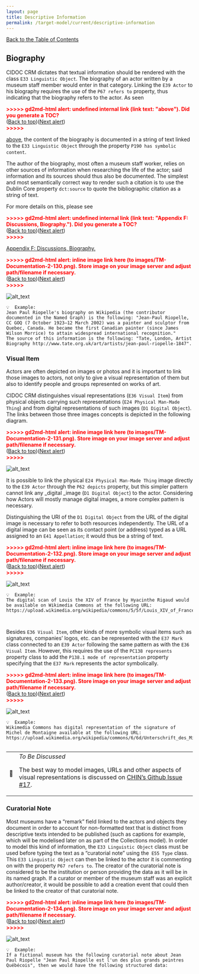```yaml
---
layout: page
title: Descriptive Information
permalink: /target-model/current/descriptive-information
---
```

[Back to the Table of Contents](/target-model/current/information#table-of-contents)

## Biography

CIDOC CRM dictates that textual information should be rendered with the class `E33 Linguistic Object`. The biography of an actor written by a museum staff member would enter in that category. Linking the `E39 Actor` to his biography requires the use of the `P67 refers to` property, thus indicating that the biography refers to the actor. As seen 

<p id="gdcalert55" ><span style="color: red; font-weight: bold">>>>>>  gd2md-html alert: undefined internal link (link text: "above"). Did you generate a TOC? </span><br>(<a href="#">Back to top</a>)(<a href="#gdcalert56">Next alert</a>)<br><span style="color: red; font-weight: bold">>>>>> </span></p>

[above](#heading=h.1izxmvmgozxe), the content of the biography is documented in a string of text linked to the `E33 Linguistic Object` through the property `P190 has symbolic content`.

The author of the biography, most often a museum staff worker, relies on other sources of information when researching the life of the actor; said information and its sources should thus also be documented. The simplest and most semantically correct way to render such a citation is to use the Dublin Core property `dct:source` to quote the bibliographic citation as a string of text.

For more details on this, please see 

<p id="gdcalert56" ><span style="color: red; font-weight: bold">>>>>>  gd2md-html alert: undefined internal link (link text: "Appendix F: Discussions, Biography."). Did you generate a TOC? </span><br>(<a href="#">Back to top</a>)(<a href="#gdcalert57">Next alert</a>)<br><span style="color: red; font-weight: bold">>>>>> </span></p>

[Appendix F: Discussions, Biography.](#heading=h.jjoy3wf22bws)



<p id="gdcalert57" ><span style="color: red; font-weight: bold">>>>>>  gd2md-html alert: inline image link here (to images/TM-Documentation-2-130.png). Store image on your image server and adjust path/filename if necessary. </span><br>(<a href="#">Back to top</a>)(<a href="#gdcalert58">Next alert</a>)<br><span style="color: red; font-weight: bold">>>>>> </span></p>


![alt_text](images/TM-Documentation-2-130.png "image_tooltip")



```
💡  Example:
Jean Paul Riopelle's biography on Wikipedia (the contributor documented in the Named Graph) is the following: "Jean-Paul Riopelle, CC GOQ (7 October 1923–12 March 2002) was a painter and sculptor from Quebec, Canada. He became the first Canadian painter (since James Wilson Morrice) to attain widespread international recognition."
The source of this information is the following: "Tate, London, Artist Biography http://www.tate.org.uk/art/artists/jean-paul-riopelle-1847".

```



### Visual Item

Actors are often depicted on images or photos and it is important to link those images to actors, not only to give a visual representation of them but also to identify people and groups represented on works of art.

CIDOC CRM distinguishes visual representations (`E36 Visual Item`) from physical objects carrying such representations (`E24 Physical Man-Made Thing`) and from digital representations of such images (`D1 Digital Object`). The links between those three images concepts is depicted in the following diagram.



<p id="gdcalert58" ><span style="color: red; font-weight: bold">>>>>>  gd2md-html alert: inline image link here (to images/TM-Documentation-2-131.png). Store image on your image server and adjust path/filename if necessary. </span><br>(<a href="#">Back to top</a>)(<a href="#gdcalert59">Next alert</a>)<br><span style="color: red; font-weight: bold">>>>>> </span></p>


![alt_text](images/TM-Documentation-2-131.png "image_tooltip")


It is possible to link the physical `E24 Physical Man-Made Thing` image directly to the `E39 Actor` through the `P62 depicts` property, but this simpler pattern cannot link any _digital _image (`D1 Digital Object`) to the actor.  Considering how Actors will mostly manage digital images, a more complex pattern is necessary. 

Distinguishing the URI of the `D1 Digital Object` from the URL of the digital image is necessary to refer to both resources independently. The URL of a digital image can be seen as its contact point (or address) typed as a URL assigned to an  `E41 Appellation`; it would thus be a string of text.



<p id="gdcalert59" ><span style="color: red; font-weight: bold">>>>>>  gd2md-html alert: inline image link here (to images/TM-Documentation-2-132.png). Store image on your image server and adjust path/filename if necessary. </span><br>(<a href="#">Back to top</a>)(<a href="#gdcalert60">Next alert</a>)<br><span style="color: red; font-weight: bold">>>>>> </span></p>


![alt_text](images/TM-Documentation-2-132.png "image_tooltip")



```
💡  Example:
The digital scan of Louis the XIV of France by Hyacinthe Rigaud would be available on Wikimedia Commons at the following URL: 
https://upload.wikimedia.org/wikipedia/commons/5/5f/Louis_XIV_of_France.jpg



```


Besides `E36 Visual Item`, other kinds of more symbolic visual items such as signatures, companies’ logos, etc. can be represented with the `E37 Mark` class connected to an `E39 Actor` following the same pattern as with the `E36 Visual Item`. However, this requires the use of the `PC138 represents` property class to add the `P138.1 mode of representation` property specifying that the `E37 Mark` represents the actor symbolically.



<p id="gdcalert60" ><span style="color: red; font-weight: bold">>>>>>  gd2md-html alert: inline image link here (to images/TM-Documentation-2-133.png). Store image on your image server and adjust path/filename if necessary. </span><br>(<a href="#">Back to top</a>)(<a href="#gdcalert61">Next alert</a>)<br><span style="color: red; font-weight: bold">>>>>> </span></p>


![alt_text](images/TM-Documentation-2-133.png "image_tooltip")



```
💡  Example:
Wikimedia Commons has digital representation of the signature of Michel de Montaigne available at the following URL:
https://upload.wikimedia.org/wikipedia/commons/6/6d/Unterschrift_des_Michel_de_Montaigne.png


```



<table>
  <tr>
   <td>🔎 
   </td>
   <td><em>To Be Discussed</em>
<p>
The best way to model images, URLs and other aspects of visual  representations is discussed on <a href="https://github.com/chin-rcip/chin-rcip/issues/17">CHIN’s Github Issue #17</a>. 
   </td>
  </tr>
</table>



### Curatorial Note

Most museums have a “remark” field linked to the actors and objects  they document in order to account for non-formatted text that is distinct from descriptive texts intended to be published (such as captions for example, which will be modelised later on as part of the Collections model). In order to model this kind of information, the `E33 Linguistic Object` class must be used before typing the text as a “curatorial note” using the` E55 Type` class. This `E33 Linguistic Object` can then be linked to the actor it is commenting on with the property `P67 refers to`. The creator of the curatorial note is considered to be the institution or person providing the data as it will be in its named graph. If a curator or member of the museum staff was an explicit author/creator, it would be possible to add a creation event that could then be linked to the creator of that curatorial note.



<p id="gdcalert61" ><span style="color: red; font-weight: bold">>>>>>  gd2md-html alert: inline image link here (to images/TM-Documentation-2-134.png). Store image on your image server and adjust path/filename if necessary. </span><br>(<a href="#">Back to top</a>)(<a href="#gdcalert62">Next alert</a>)<br><span style="color: red; font-weight: bold">>>>>> </span></p>


![alt_text](images/TM-Documentation-2-134.png "image_tooltip")



```
💡  Example:
If a fictional museum has the following curatorial note about Jean Paul Riopelle "Jean Paul Riopelle est l'un des plus grands peintres Québécois", then we would have the following structured data:

```